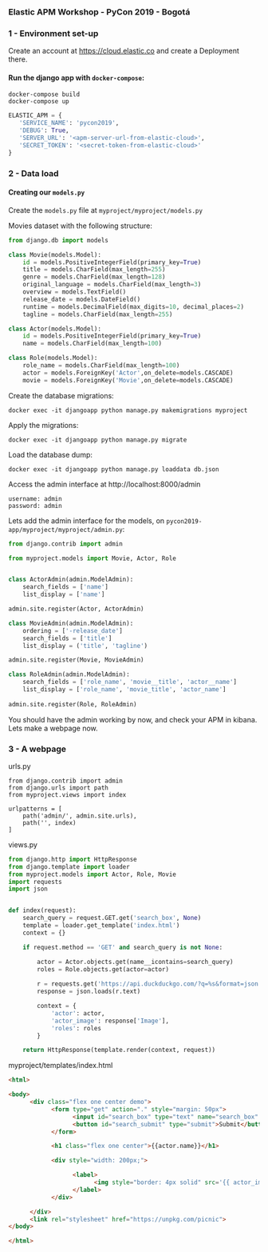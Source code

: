 ### Elastic APM Workshop - PyCon 2019 - Bogotá


### 1 - Environment set-up

Create an account at https://cloud.elastic.co  and create a Deployment there.

#### Run the django app with `docker-compose`:

```shell
docker-compose build
docker-compose up
```

```python
ELASTIC_APM = {
   'SERVICE_NAME': 'pycon2019',
   'DEBUG': True,
   'SERVER_URL': '<apm-server-url-from-elastic-cloud>',
   'SECRET_TOKEN': '<secret-token-from-elastic-cloud>'
}
```

### 2 - Data load

#### Creating our `models.py`

Create the `models.py` file at `myproject/myproject/models.py`

Movies dataset with the following structure:

```python
from django.db import models

class Movie(models.Model):
    id = models.PositiveIntegerField(primary_key=True)
    title = models.CharField(max_length=255)
    genre = models.CharField(max_length=128)
    original_language = models.CharField(max_length=3)
    overview = models.TextField()
    release_date = models.DateField()
    runtime = models.DecimalField(max_digits=10, decimal_places=2)
    tagline = models.CharField(max_length=255)

class Actor(models.Model):
    id = models.PositiveIntegerField(primary_key=True)
    name = models.CharField(max_length=100)

class Role(models.Model):
    role_name = models.CharField(max_length=100)
    actor = models.ForeignKey('Actor',on_delete=models.CASCADE)
    movie = models.ForeignKey('Movie',on_delete=models.CASCADE)
```


Create the database migrations:
```
docker exec -it djangoapp python manage.py makemigrations myproject
```

Apply the migrations:
```
docker exec -it djangoapp python manage.py migrate
```

Load the database dump:
```
docker exec -it djangoapp python manage.py loaddata db.json
```

Access the admin interface at http://localhost:8000/admin
```
username: admin
password: admin
```

Lets add the admin interface for the models, on `pycon2019-app/myproject/myproject/admin.py`:

```python
from django.contrib import admin

from myproject.models import Movie, Actor, Role


class ActorAdmin(admin.ModelAdmin):
    search_fields = ['name']
    list_display = ['name']

admin.site.register(Actor, ActorAdmin)

class MovieAdmin(admin.ModelAdmin):
    ordering = ['-release_date']
    search_fields = ['title']
    list_display = ('title', 'tagline')

admin.site.register(Movie, MovieAdmin)

class RoleAdmin(admin.ModelAdmin):
    search_fields = ['role_name', 'movie__title', 'actor__name']
    list_display = ['role_name', 'movie_title', 'actor_name']
    
admin.site.register(Role, RoleAdmin)
```

You should have the admin working by now, and check your APM in kibana.
Lets make a webpage now.


### 3 - A webpage

urls.py
```
from django.contrib import admin
from django.urls import path
from myproject.views import index

urlpatterns = [
    path('admin/', admin.site.urls),
    path('', index)
]
```

views.py
```python
from django.http import HttpResponse
from django.template import loader
from myproject.models import Actor, Role, Movie
import requests
import json


def index(request):
    search_query = request.GET.get('search_box', None)
    template = loader.get_template('index.html')
    context = {}

    if request.method == 'GET' and search_query is not None: 

        actor = Actor.objects.get(name__icontains=search_query)
        roles = Role.objects.get(actor=actor)
        
        r = requests.get('https://api.duckduckgo.com/?q=%s&format=json'%search_query)
        response = json.loads(r.text)

        context = {
            'actor': actor,
            'actor_image': response['Image'],
            'roles': roles
        }

    return HttpResponse(template.render(context, request))

```

myproject/templates/index.html
```html
<html>

<body>
      <div class="flex one center demo">
            <form type="get" action="." style="margin: 50px">
                  <input id="search_box" type="text" name="search_box" placeholder="Search...">
                  <button id="search_submit" type="submit">Submit</button>
            </form>

            <h1 class="flex one center">{{actor.name}}</h1>

            <div style="width: 200px;">

                  <label>
                        <img style="border: 4px solid" src='{{ actor_image }}' />
                  </label>
            </div>

      </div>
      <link rel="stylesheet" href="https://unpkg.com/picnic">
</body>

</html>
```
